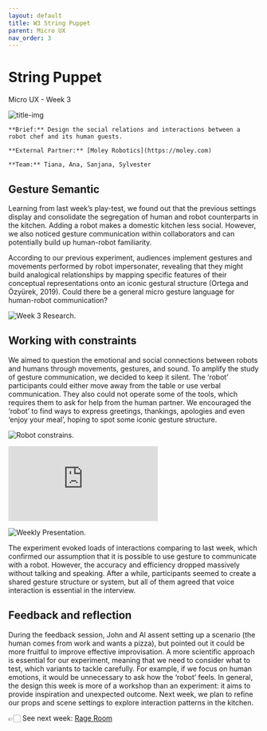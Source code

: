 ```yaml
---
layout: default
title: W3 String Puppet
parent: Micro UX
nav_order: 3
---
```

# String Puppet
Micro UX - Week 3

![title-img](https://sylvesterlau.com/blog/assets/micro/w3/cover.png)

```
**Brief:** Design the social relations and interactions between a robot chef and its human guests.

**External Partner:** [Moley Robotics](https://moley.com)

**Team:** Tiana, Ana, Sanjana, Sylvester
```


## Gesture Semantic
Learning from last week’s play-test, we found out that the previous settings display and consolidate the segregation of human and robot counterparts in the kitchen. Adding a robot makes a domestic kitchen less social. However, we also noticed gesture communication within collaborators and can potentially build up human-robot familiarity.

According to our previous experiment, audiences implement gestures and movements performed by robot impersonater, revealing that they might build analogical relationships by mapping specific features of their conceptual representations onto an iconic gestural structure (Ortega and Özyürek, 2019). Could there be a general micro gesture language for human-robot communication?

![Week 3 Research.](https://sylvesterlau.com/blog/assets/micro/w3/week3-research.jpg "Week 3 Research.") 

## Working with constraints
We aimed to question the emotional and social connections between robots and humans through movements, gestures, and sound. To amplify the study of gesture communication, we decided to keep it silent. The ‘robot’ participants could either move away from the table or use verbal communication. They also could not operate some of the tools, which requires them to ask for help from the human partner. We encouraged the ‘robot’ to find ways to express greetings, thankings, apologies and even ‘enjoy your meal’, hoping to spot some iconic gesture structure.

![Robot constrains.](https://sylvesterlau.com/blog/assets/micro/w3/constrains.jpg "Robot constrains.") 

<iframe class="l" src="https://www.youtube.com/embed/gYXIsC7v-Gg" title="YouTube video player" frameborder="0" allow="accelerometer; autoplay; clipboard-write; encrypted-media; gyroscope; picture-in-picture" allowfullscreen></iframe>

![Weekly Presentation.](https://sylvesterlau.com/blog/assets/micro/w3/w3-pre.gif "Weekly Presentation.") 

The experiment evoked loads of interactions comparing to last week, which confirmed our assumption that it is possible to use gesture to communicate with a robot. However, the accuracy and efficiency dropped massively without talking and speaking. After a while, participants seemed to create a shared gesture structure or system, but all of them agreed that voice interaction is essential in the interview.

## Feedback and reflection

During the feedback session, John and Al assent setting up a scenario (the human comes from work and wants a pizza), but pointed out it could be more fruitful to improve effective improvisation. A more scientific approach is essential for our experiment, meaning that we need to consider what to test, which variants to tackle carefully. For example, if we focus on human emotions, it would be unnecessary to ask how the ‘robot’ feels. In general, the design this week is more of a workshop than an experiment: it aims to provide inspiration and unexpected outcome. Next week, we plan to refine our props and scene settings to explore interaction patterns in the kitchen.

👉🏻 See next week: [Rage Room](/docs/micro-ux/micro-ux-w3)